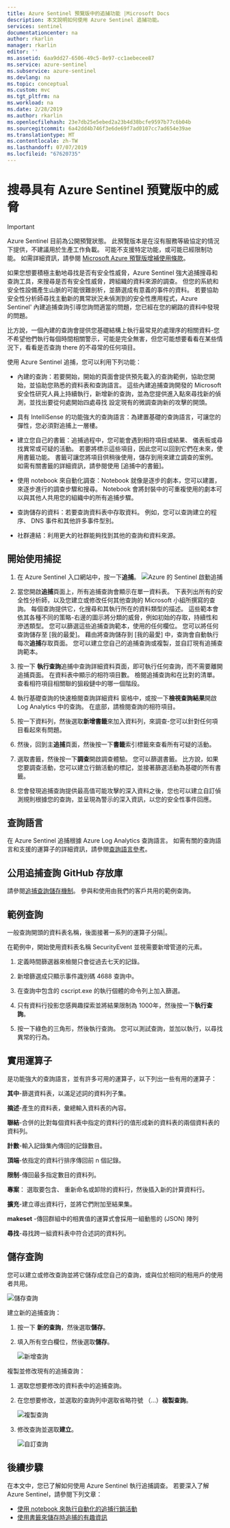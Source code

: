 ```yaml
---
title: Azure Sentinel 預覽版中的追捕功能 |Microsoft Docs
description: 本文說明如何使用 Azure Sentinel 追捕功能。
services: sentinel
documentationcenter: na
author: rkarlin
manager: rkarlin
editor: ''
ms.assetid: 6aa9dd27-6506-49c5-8e97-cc1aebecee87
ms.service: azure-sentinel
ms.subservice: azure-sentinel
ms.devlang: na
ms.topic: conceptual
ms.custom: mvc
ms.tgt_pltfrm: na
ms.workload: na
ms.date: 2/28/2019
ms.author: rkarlin
ms.openlocfilehash: 23e7db25e5ebed2a23b4d38bcfe9597b77c6b04b
ms.sourcegitcommit: 6a42dd4b746f3e6de69f7ad0107cc7ad654e39ae
ms.translationtype: MT
ms.contentlocale: zh-TW
ms.lasthandoff: 07/07/2019
ms.locfileid: "67620735"
---
```

# <a name="hunt-for-threats-with-in-azure-sentinel-preview"></a>搜尋具有 Azure Sentinel 預覽版中的威脅

> [!IMPORTANT]
> Azure Sentinel 目前為公開預覽狀態。
> 此預覽版本是在沒有服務等級協定的情況下提供，不建議用於生產工作負載。 可能不支援特定功能，或可能已經限制功能。 如需詳細資訊，請參閱 [Microsoft Azure 預覽版增補使用條款](https://azure.microsoft.com/support/legal/preview-supplemental-terms/)。

如果您想要積極主動地尋找是否有安全性威脅，Azure Sentinel 強大追捕搜尋和查詢工具，來搜尋是否有安全性威脅，跨組織的資料來源的調查。 但您的系統和安全性設備產生山脈的可能很難剖析，並篩選成有意義的事件的資料。 若要協助安全性分析師尋找主動新的異常狀況未偵測到的安全性應用程式，Azure Sentinel' 內建追捕查詢引導您詢問適當的問題，您已經在您的網路的資料中發現的問題。 

比方說，一個內建的查詢會提供您基礎結構上執行最常見的處理序的相關資料-您不希望他們執行每個時間相關警示，可能是完全無害，但您可能想要看看在某些情況下，看看是否查詢 there 的不尋常的任何項目。 



使用 Azure Sentinel 追捕，您可以利用下列功能：

- 內建的查詢：若要開始，開始的頁面會提供預先載入的查詢範例，協助您開始，並協助您熟悉的資料表和查詢語言。 這些內建追捕查詢開發的 Microsoft 安全性研究人員上持續執行，新增新的查詢，並為您提供進入點來尋找新的偵測，並找出要從何處開始四處尋找 設定現有的微調查詢新的攻擊的開頭。 

- 具有 IntelliSense 的功能強大的查詢語言：為建置基礎的查詢語言，可讓您的彈性，您必須對追捕上一層樓。

- 建立您自己的書籤：追捕過程中，您可能會遇到相符項目或結果、 儀表板或尋找異常或可疑的活動。 若要將標示這些項目，因此您可以回到它們在未來，使用書籤功能。 書籤可讓您將項目供稍後使用，儲存到用來建立調查的案例。 如需有關書籤的詳細資訊，請參閱使用 [追捕中的書籤]。

- 使用 notebook 來自動化調查：Notebook 就像是逐步的劇本，您可以建置，來逐步進行的調查步驟和搜尋。  Notebook 會將封裝中的可重複使用的劇本可以與其他人共用您的組織中的所有追捕步驟。 
- 查詢儲存的資料：若要查詢資料表中存取資料。 例如，您可以查詢建立的程序、 DNS 事件和其他許多事件型別。

- 社群連結：利用更大的社群能夠找到其他的查詢和資料來源。
 
## <a name="get-started-hunting"></a>開始使用捕捉

1. 在 Azure Sentinel 入口網站中，按一下**追捕**。
  ![Azure 的 Sentinel 啟動追捕](media/tutorial-hunting/hunting-start.png)

2. 當您開啟**追捕**頁面上，所有追捕查詢會顯示在單一資料表。 下表列出所有的安全性分析師，以及您建立或修改任何其他查詢的 Microsoft 小組所撰寫的查詢。 每個查詢提供它，化搜尋和其執行所在的資料類型的描述。 這些範本會依其各種不同的策略-右邊的圖示將分類的威脅，例如初始的存取，持續性和滲透類型。 您可以篩選這些追捕查詢範本，使用的任何欄位。 您可以將任何查詢儲存至 [我的最愛]。 藉由將查詢儲存到 [我的最愛] 中，查詢會自動執行每次**追捕**存取頁面。 您可以建立您自己的追捕查詢或複製，並自訂現有追捕查詢範本。 
 
2. 按一下 **執行查詢**追捕中查詢詳細資料頁面，即可執行任何查詢，而不需要離開追捕頁面。  在資料表中顯示的相符項目數。 檢閱追捕查詢和在比對的清單。 查看相符項目相關聯的狙殺鏈中的哪一個階段。

3. 執行基礎查詢的快速檢閱查詢詳細資料 窗格中，或按一下**檢視查詢結果**開啟 Log Analytics 中的查詢。 在底部，請檢閱查詢的相符項目。

4.  按一下資料列，然後選取**新增書籤**來加入資料列，來調查-您可以針對任何項目看起來有問題。 

5. 然後，回到主**追捕**頁面，然後按一下**書籤**索引標籤來查看所有可疑的活動。 

6. 選取書籤，然後按一下**調查**開啟調查體驗。 您可以篩選書籤。 比方說，如果您要調查活動，您可以建立行銷活動的標記，並接著篩選活動為基礎的所有書籤。

1. 您會發現追捕查詢提供最高值可能攻擊的深入資料之後，您也可以建立自訂偵測規則根據您的查詢，並呈現為警示的深入資訊，以您的安全性事件回應。

 

## <a name="query-language"></a>查詢語言 

在 Azure Sentinel 追捕根據 Azure Log Analytics 查詢語言。 如需有關的查詢語言和支援的運算子的詳細資訊，請參閱[查詢語言參考](https://docs.loganalytics.io/docs/Language-Reference/)。

## <a name="public-hunting-query-github-repository"></a>公用追捕查詢 GitHub 存放庫

請參閱[追捕查詢儲存機制](https://github.com/Azure/Orion)。 參與和使用由我們的客戶共用的範例查詢。

 

## <a name="sample-query"></a>範例查詢

一般查詢開頭的資料表名稱，後面接著一系列的運算子分隔\|。

在範例中，開始使用資料表名稱 SecurityEvent 並視需要新增管道的元素。

1. 定義時間篩選器來檢閱只會從過去七天的記錄。

2. 新增篩選成只顯示事件識別碼 4688 查詢中。

3. 在查詢中包含的 cscript.exe 的執行個體的命令列上加入篩選。

4. 只有資料行投影您感興趣探索並將結果限制為 1000年，然後按一下**執行查詢**。
5. 按一下綠色的三角形，然後執行查詢。 您可以測試查詢，並加以執行，以尋找異常的行為。

## <a name="useful-operators"></a>實用運算子

是功能強大的查詢語言，並有許多可用的運算子，以下列出一些有用的運算子：

**其中**-篩選資料表，以滿足述詞的資料列子集。

**摘述**-產生的資料表，彙總輸入資料表的內容。

**聯結**-合併的比對每個資料表中指定的資料行的值形成新的資料表的兩個資料表的資料列。

**計數**-輸入記錄集內傳回的記錄數目。

**頂端**-依指定的資料行排序傳回前 n 個記錄。

**限制**-傳回最多指定數目的資料列。

**專案**： 選取要包含、 重新命名或卸除的資料行，然後插入新的計算資料行。

**擴充**-建立導出資料行，並將它們附加至結果集。

**makeset** -傳回群組中的相異值的運算式會採用一組動態的 (JSON) 陣列

**尋找**-尋找跨一組資料表中符合述詞的資料列。

## <a name="save-a-query"></a>儲存查詢

您可以建立或修改查詢並將它儲存成您自己的查詢，或與位於相同的租用戶的使用者共用。

   ![儲存查詢](./media/tutorial-hunting/save-query.png)

建立新的追捕查詢：

1. 按一下 **新的查詢**，然後選取**儲存**。
2. 填入所有空白欄位，然後選取**儲存**。

   ![新增查詢](./media/tutorial-hunting/new-query.png)

複製並修改現有的追捕查詢：

1. 選取您想要修改的資料表中的追捕查詢。
2. 在您想要修改，並選取的查詢列中選取省略符號 （...）**複製查詢**。

   ![複製查詢](./media/tutorial-hunting/clone-query.png)
 

3. 修改查詢並選取**建立**。

   ![自訂查詢](./media/tutorial-hunting/custom-query.png)

## <a name="next-steps"></a>後續步驟
在本文中，您已了解如何使用 Azure Sentinel 執行追捕調查。 若要深入了解 Azure Sentinel，請參閱下列文章：


- [使用 notebook 來執行自動化的追捕行銷活動](notebooks.md)
- [使用書籤來儲存時追捕的有趣資訊](bookmarks.md)
